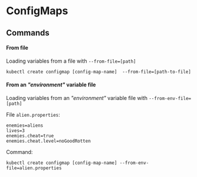 # ConfigMaps

## Commands
#### From file
Loading variables from a file with `--from-file=[path]`
```
kubectl create configmap [config-map-name]  --from-file=[path-to-file]
```

#### From an *"environment"* variable file
Loading variables from an *"environment"* variable file with `--from-env-file=[path]`

File `alien.properties`:
```
enemies=aliens
lives=3
enemies.cheat=true
enemies.cheat.level=noGoodRotten
```

Command:
```
kubectl create configmap [config-map-name] --from-env-file=alien.properties
```

